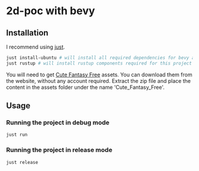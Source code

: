 # 2d-poc with bevy

## Installation

I recommend using [just](https://github.com/casey/just).

```bash
just install-ubuntu # will install all required dependencies for bevy as well as dependencies for fast compile times
just rustup # will install rustup components required for this project
```

You will need to get [Cute Fantasy Free](https://kenmi-art.itch.io/cute-fantasy-rpg) assets. You can download them from the website, without any
account required. Extract the zip file and place the content in the assets folder under the name 'Cute_Fantasy_Free'.

## Usage

### Running the project in debug mode

```bash
just run
```

### Running the project in release mode

```bash
just release
```
